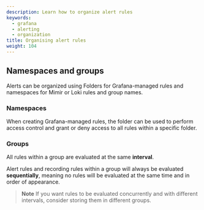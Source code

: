 ```yaml
---
description: Learn how to organize alert rules
keywords:
  - grafana
  - alerting
  - organization
title: Organising alert rules
weight: 104
---
```


## Namespaces and groups

Alerts can be organized using Folders for Grafana-managed rules and namespaces for Mimir or Loki rules and group names.

### Namespaces

When creating Grafana-managed rules, the folder can be used to perform access control and grant or deny access to all rules within a specific folder.

### Groups

All rules within a group are evaluated at the same **interval**.

Alert rules and recording rules within a group will always be evaluated **sequentially**, meaning no rules will be evaluated at the same time and in order of appearance.

> **Note** If you want rules to be evaluated concurrently and with different intervals, consider storing them in different groups.
